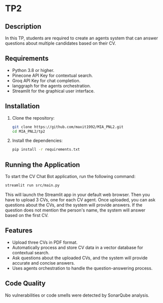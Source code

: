 # TP2

## Description

In this TP, students are required to create an agents system that can answer questions about multiple candidates based
on their CV.

## Requirements

- Python 3.8 or higher.
- Pinecone API Key for contextual search.
- Groq API Key for chat completion.
- langgraph for the agents orchestration.
- Streamlit for the graphical user interface.

## Installation

1. Clone the repository:
    ```sh
    git clone https://github.com/maxit1992/MIA_PNL2.git
    cd MIA_PNL2/tp2
    ```

2. Install the dependencies:
    ```sh
    pip install -r requirements.txt
    ```

## Running the Application

To start the CV Chat Bot application, run the following command:

```sh
streamlit run src/main.py
```

This will launch the Streamlit app in your default web browser. Then you have to upload 3 CVs, one for each CV agent.
Once uploaded, you can ask questions about the CVs, and the system will provide answers.
If the question does not mention the person's name, the system will answer based on the first CV.

## Features

- Upload three CVs in PDF format.
- Automatically process and store CV data in a vector database for contextual search.
- Ask questions about the uploaded CVs, and the system will provide accurate and concise answers.
- Uses agents orchestration to handle the question-answering process.

## Code Quality

No vulnerabilities or code smells were detected by SonarQube analysis.